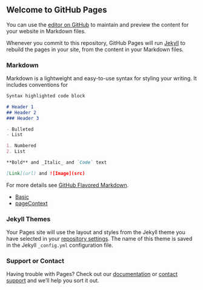 ## Welcome to GitHub Pages

You can use the [editor on GitHub](https://github.com/chiragshahklc/sp-rest-api-docs/edit/master/README.md) to maintain and preview the content for your website in Markdown files.

Whenever you commit to this repository, GitHub Pages will run [Jekyll](https://jekyllrb.com/) to rebuild the pages in your site, from the content in your Markdown files.

### Markdown

Markdown is a lightweight and easy-to-use syntax for styling your writing. It includes conventions for

```markdown
Syntax highlighted code block

# Header 1
## Header 2
### Header 3

- Bulleted
- List

1. Numbered
2. List

**Bold** and _Italic_ and `Code` text

[Link](url) and ![Image](src)
```

For more details see [GitHub Flavored Markdown](https://guides.github.com/features/mastering-markdown/).
- [Basic](https://github.com/chiragshahklc/sp-rest-api-docs/blob/master/basic.md)
- [pageContext](https://github.com/chiragshahklc/sp-rest-api-docs/blob/master/pageContext.md)

### Jekyll Themes

Your Pages site will use the layout and styles from the Jekyll theme you have selected in your [repository settings](https://github.com/chiragshahklc/sp-rest-api-docs/settings). The name of this theme is saved in the Jekyll `_config.yml` configuration file.

### Support or Contact

Having trouble with Pages? Check out our [documentation](https://help.github.com/categories/github-pages-basics/) or [contact support](https://github.com/contact) and we’ll help you sort it out.
